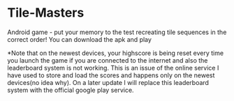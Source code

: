 # Tile-Masters
Android game - put your memory to the test recreating tile sequences in the correct order!
You can download the apk and play 

*Note that on the newest devices, your highscore is being reset every time you launch the game if you are connected to the internet and 
also the leaderboard system is not working. This is an issue of the online service I have used to store and load the scores and happens 
only on the newest devices(no idea why). On a later update I will replace this leaderboard system with the official google play service.
 
